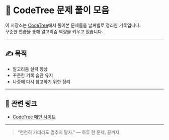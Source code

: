 # 🧠 CodeTree 문제 풀이 모음

이 저장소는 [CodeTree](https://www.codetree.ai/)에서 풀어본 문제들을 날짜별로 정리한 기록입니다.  
꾸준한 연습을 통해 알고리즘 역량을 키우고 있습니다.

---

## ✍️ 목적

- 알고리즘 실력 향상
- 꾸준한 기록 습관 유지
- 나중에 다시 참고하기 위한 정리

---

## 🔗 관련 링크

- [CodeTree 메인 사이트](https://www.codetree.ai/)

---

> “천천히 가더라도 멈추지 말자.” — 하루 한 문제, 끝까지.
